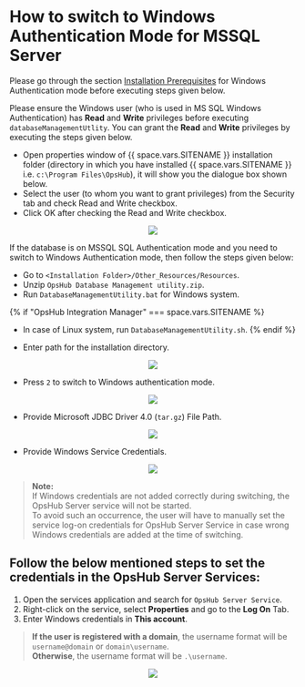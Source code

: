 # How to switch to Windows Authentication Mode for MSSQL Server

Please go through the section [Installation Prerequisites](../getting-started/prerequisites.md#windows) for Windows Authentication mode before executing steps given below.

Please ensure the Windows user (who is used in MS SQL Windows Authentication) has **Read** and **Write** privileges before executing `databaseManagementUtlity`. You can grant the **Read** and **Write** privileges by executing the steps given below.

- Open properties window of {{ space.vars.SITENAME }} installation folder (directory in which you have installed {{ space.vars.SITENAME }} i.e. `c:\Program Files\OpsHub`), it will show you the dialogue box shown below.  
- Select the user (to whom you want to grant privileges) from the Security tab and check Read and Write checkbox.  
- Click OK after checking the Read and Write checkbox.

<p align="center">
  <img src="../assets/Switching_Image_1.png">
</p>

If the database is on MSSQL SQL Authentication mode and you need to switch to Windows Authentication mode, then follow the steps given below:

- Go to `<Installation Folder>/Other_Resources/Resources`.  
- Unzip `OpsHub Database Management utility.zip`.  
- Run `DatabaseManagementUtility.bat` for Windows system.  

{% if "OpsHub Integration Manager" === space.vars.SITENAME %}
- In case of Linux system, run `DatabaseManagementUtility.sh`.
{% endif %}

- Enter path for the installation directory.

<p align="center">
  <img src="../assets/Switching_Image_2.png">
</p>


- Press `2` to switch to Windows authentication mode.

<p align="center">
  <img src="../assets/Switching_Image_3.png">
</p>

- Provide Microsoft JDBC Driver 4.0 (`tar.gz`) File Path.

<p align="center">
  <img src="../assets/Switching_Image_4.png">
</p>


- Provide Windows Service Credentials.
<p align="center">
  <img src="../assets/Switching_Image_5.png">
</p>

> **Note:**  
> If Windows credentials are not added correctly during switching, the OpsHub Server service will not be started.  
> To avoid such an occurrence, the user will have to manually set the service log-on credentials for OpsHub Server Service in case wrong Windows credentials are added at the time of switching.

## Follow the below mentioned steps to set the credentials in the OpsHub Server Services:

1. Open the services application and search for `OpsHub Server Service`.  
2. Right-click on the service, select **Properties** and go to the **Log On** Tab.  
3. Enter Windows credentials in **This account**.  

> **If the user is registered with a domain**, the username format will be `username@domain` or `domain\username`.  
> **Otherwise**, the username format will be `.\username`.

<p align="center">
  <img src="../assets/OpshubServerServiceCredentials.png">
</p>
